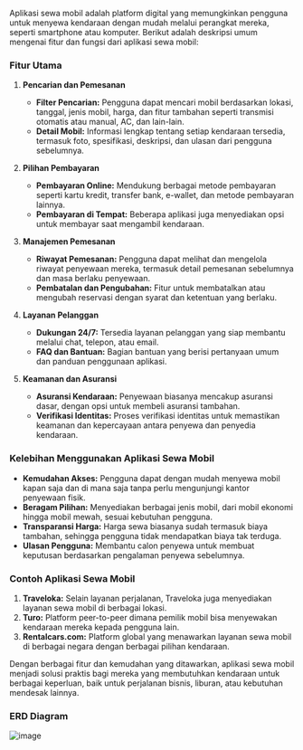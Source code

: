 Aplikasi sewa mobil adalah platform digital yang memungkinkan pengguna untuk menyewa kendaraan dengan mudah melalui perangkat mereka, seperti smartphone atau komputer. Berikut adalah deskripsi umum mengenai fitur dan fungsi dari aplikasi sewa mobil:

### Fitur Utama
1. **Pencarian dan Pemesanan**
   - **Filter Pencarian:** Pengguna dapat mencari mobil berdasarkan lokasi, tanggal, jenis mobil, harga, dan fitur tambahan seperti transmisi otomatis atau manual, AC, dan lain-lain.
   - **Detail Mobil:** Informasi lengkap tentang setiap kendaraan tersedia, termasuk foto, spesifikasi, deskripsi, dan ulasan dari pengguna sebelumnya.

2. **Pilihan Pembayaran**
   - **Pembayaran Online:** Mendukung berbagai metode pembayaran seperti kartu kredit, transfer bank, e-wallet, dan metode pembayaran lainnya.
   - **Pembayaran di Tempat:** Beberapa aplikasi juga menyediakan opsi untuk membayar saat mengambil kendaraan.

3. **Manajemen Pemesanan**
   - **Riwayat Pemesanan:** Pengguna dapat melihat dan mengelola riwayat penyewaan mereka, termasuk detail pemesanan sebelumnya dan masa berlaku penyewaan.
   - **Pembatalan dan Pengubahan:** Fitur untuk membatalkan atau mengubah reservasi dengan syarat dan ketentuan yang berlaku.

4. **Layanan Pelanggan**
   - **Dukungan 24/7:** Tersedia layanan pelanggan yang siap membantu melalui chat, telepon, atau email.
   - **FAQ dan Bantuan:** Bagian bantuan yang berisi pertanyaan umum dan panduan penggunaan aplikasi.

5. **Keamanan dan Asuransi**
   - **Asuransi Kendaraan:** Penyewaan biasanya mencakup asuransi dasar, dengan opsi untuk membeli asuransi tambahan.
   - **Verifikasi Identitas:** Proses verifikasi identitas untuk memastikan keamanan dan kepercayaan antara penyewa dan penyedia kendaraan.

### Kelebihan Menggunakan Aplikasi Sewa Mobil
- **Kemudahan Akses:** Pengguna dapat dengan mudah menyewa mobil kapan saja dan di mana saja tanpa perlu mengunjungi kantor penyewaan fisik.
- **Beragam Pilihan:** Menyediakan berbagai jenis mobil, dari mobil ekonomi hingga mobil mewah, sesuai kebutuhan pengguna.
- **Transparansi Harga:** Harga sewa biasanya sudah termasuk biaya tambahan, sehingga pengguna tidak mendapatkan biaya tak terduga.
- **Ulasan Pengguna:** Membantu calon penyewa untuk membuat keputusan berdasarkan pengalaman penyewa sebelumnya.

### Contoh Aplikasi Sewa Mobil
1. **Traveloka:** Selain layanan perjalanan, Traveloka juga menyediakan layanan sewa mobil di berbagai lokasi.
2. **Turo:** Platform peer-to-peer dimana pemilik mobil bisa menyewakan kendaraan mereka kepada pengguna lain.
3. **Rentalcars.com:** Platform global yang menawarkan layanan sewa mobil di berbagai negara dengan berbagai pilihan kendaraan.

Dengan berbagai fitur dan kemudahan yang ditawarkan, aplikasi sewa mobil menjadi solusi praktis bagi mereka yang membutuhkan kendaraan untuk berbagai keperluan, baik untuk perjalanan bisnis, liburan, atau kebutuhan mendesak lainnya.


### ERD Diagram
![image](https://github.com/sgitwhyd/sistem-sewa-mobil-samboga/assets/44634025/9e94d5c8-53ef-462f-8f5b-ee27b7c3ecfa)


